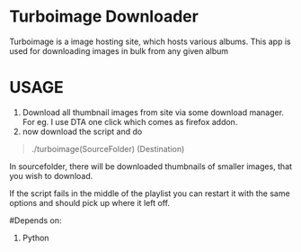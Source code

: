 Turboimage Downloader
========

Turboimage is a image hosting site, which hosts various albums.  This app is used for downloading  images in bulk from any given album
# USAGE
1. Download all thumbnail images from site via some download manager. For eg. I use DTA one click which comes as firefox addon. 
2. now download the script and do

> ./turboimage(SourceFolder) (Destination) 

	   
In sourcefolder, there will be downloaded thumbnails of smaller images, that you wish to download.

If the script fails in the middle of the playlist you can restart it with the 
same options and should pick up where it left off.

#Depends on:
1. Python 

